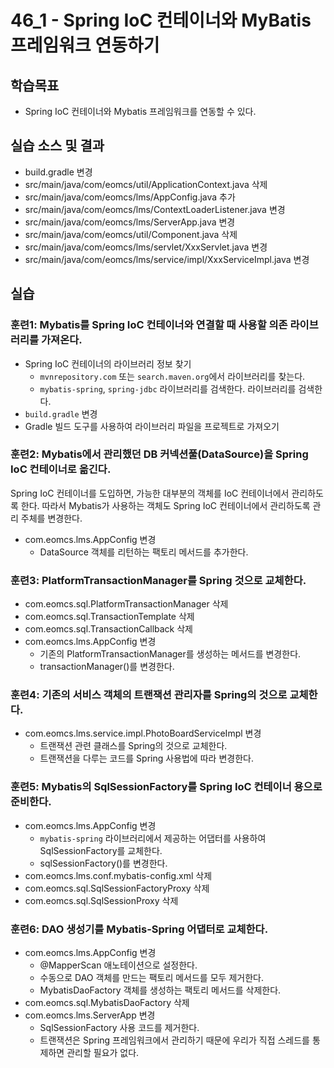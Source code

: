 # 46_1 - Spring IoC 컨테이너와 MyBatis 프레임워크 연동하기

## 학습목표

- Spring IoC 컨테이너와 Mybatis 프레임워크를 연동할 수 있다.

## 실습 소스 및 결과

- build.gradle 변경
- src/main/java/com/eomcs/util/ApplicationContext.java 삭제
- src/main/java/com/eomcs/lms/AppConfig.java 추가
- src/main/java/com/eomcs/lms/ContextLoaderListener.java 변경
- src/main/java/com/eomcs/lms/ServerApp.java 변경
- src/main/java/com/eomcs/util/Component.java 삭제
- src/main/java/com/eomcs/lms/servlet/XxxServlet.java 변경
- src/main/java/com/eomcs/lms/service/impl/XxxServiceImpl.java 변경

## 실습  

### 훈련1: Mybatis를 Spring IoC 컨테이너와 연결할 때 사용할 의존 라이브러리를 가져온다.

- Spring IoC 컨테이너의 라이브러리 정보 찾기
  - `mvnrepository.com` 또는 `search.maven.org`에서 라이브러리를 찾는다.
  - `mybatis-spring`, `spring-jdbc` 라이브러리를 검색한다. 
    라이브러리를 검색한다.
- `build.gradle` 변경
- Gradle 빌드 도구를 사용하여 라이브러리 파일을 프로젝트로 가져오기

### 훈련2: Mybatis에서 관리했던 DB 커넥션풀(DataSource)을 Spring IoC 컨테이너로 옮긴다.

Spring IoC 컨테이너를 도입하면, 
가능한 대부분의 객체를 IoC 컨테이너에서 관리하도록 한다.
따라서 Mybatis가 사용하는 객체도 Spring IoC 컨테이너에서 관리하도록 
관리 주체를 변경한다.

- com.eomcs.lms.AppConfig 변경
  - DataSource 객체를 리턴하는 팩토리 메서드를 추가한다.
  
### 훈련3: PlatformTransactionManager를 Spring 것으로 교체한다.

- com.eomcs.sql.PlatformTransactionManager 삭제
- com.eomcs.sql.TransactionTemplate 삭제
- com.eomcs.sql.TransactionCallback 삭제
- com.eomcs.lms.AppConfig 변경
  - 기존의 PlatformTransactionManager를 생성하는 메서드를 변경한다.
  - transactionManager()를 변경한다.  

### 훈련4: 기존의 서비스 객체의 트랜잭션 관리자를 Spring의 것으로 교체한다.

- com.eomcs.lms.service.impl.PhotoBoardServiceImpl 변경
  - 트랜잭션 관련 클래스를 Spring의 것으로 교체한다.
  - 트랜잭션을 다루는 코드를 Spring 사용법에 따라 변경한다.
  
### 훈련5: Mybatis의 SqlSessionFactory를 Spring IoC 컨테이너 용으로 준비한다.

- com.eomcs.lms.AppConfig 변경
  - `mybatis-spring` 라이브러리에서 제공하는 어댑터를 사용하여 SqlSessionFactory를 교체한다. 
  - sqlSessionFactory()를 변경한다.
- com.eomcs.lms.conf.mybatis-config.xml 삭제
- com.eomcs.sql.SqlSessionFactoryProxy 삭제
- com.eomcs.sql.SqlSessionProxy 삭제

### 훈련6: DAO 생성기를 Mybatis-Spring 어댑터로 교체한다.

- com.eomcs.lms.AppConfig 변경
  - @MapperScan 애노테이션으로 설정한다.
  - 수동으로 DAO 객체를 만드는 팩토리 메서드를 모두 제거한다.
  - MybatisDaoFactory 객체를 생성하는 팩토리 메서드를 삭제한다.
- com.eomcs.sql.MybatisDaoFactory 삭제
- com.eomcs.lms.ServerApp 변경
  - SqlSessionFactory 사용 코드를 제거한다.
  - 트랜잭션은 Spring 프레임워크에서 관리하기 때문에 
    우리가 직접 스레드를 통제하면 관리할 필요가 없다.